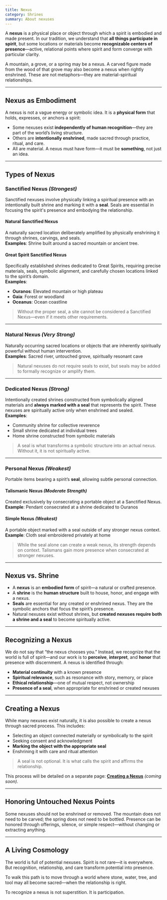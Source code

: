 ```yaml
---
title: Nexus
category: Shrines
summary: About nexuses
---
```


A **nexus** is a physical place or object through which a spirit is embodied and made present. In our tradition, we understand that **all things participate in spirit**, but some locations or materials become **recognizable centers of presence**—active, relational points where spirit and form converge with particular clarity.

A mountain, a grove, or a spring may be a nexus. A carved figure made from the wood of that grove may also become a nexus when rightly enshrined. These are not metaphors—they are material-spiritual relationships.

---

## Nexus as Embodiment

A nexus is not a vague energy or symbolic idea. It is a **physical form** that holds, expresses, or anchors a spirit:
- Some nexuses exist **independently of human recognition**—they are part of the world’s living structure.
- Others are **intentionally enshrined**, made sacred through practice, ritual, and care.
- All are material. A nexus must have form—it must be **something**, not just an idea.

---

## Types of Nexus

### Sanctified Nexus *(Strongest)*

Sanctified nexuses involve physically linking a spiritual presence with an intentionally built shrine and marking it with a **seal**. Seals are essential in focusing the spirit's presence and embodying the relationship.

#### Natural Sanctified Nexus  
A naturally sacred location deliberately amplified by physically enshrining it through shrines, carvings, and seals.  
**Examples**: Shrine built around a sacred mountain or ancient tree.

#### Great Spirit Sanctified Nexus  
Specifically established shrines dedicated to Great Spirits, requiring precise materials, seals, symbolic alignment, and carefully chosen locations linked to the spirit’s domain.  
**Examples**:
- **Ouranos**: Elevated mountain or high plateau  
- **Gaia**: Forest or woodland  
- **Oceanus**: Ocean coastline

> Without the proper seal, a site cannot be considered a Sanctified Nexus—even if it meets other requirements.

---

### Natural Nexus *(Very Strong)*

Naturally occurring sacred locations or objects that are inherently spiritually powerful without human intervention.  
**Examples**: Sacred river, untouched grove, spiritually resonant cave

> Natural nexuses do not require seals to exist, but seals may be added to formally recognize or amplify them.

---

### Dedicated Nexus *(Strong)*

Intentionally created shrines constructed from symbolically aligned materials and **always marked with a seal** that represents the spirit. These nexuses are spiritually active only when enshrined and sealed.  
**Examples**:
- Community shrine for collective reverence  
- Small shrine dedicated at individual trees  
- Home shrine constructed from symbolic materials

> A seal is what transforms a symbolic structure into an actual nexus. Without it, it is not spiritually active.

---

### Personal Nexus *(Weakest)*

Portable items bearing a spirit’s **seal**, allowing subtle personal connection.

#### Talismanic Nexus *(Moderate Strength)*  
Created exclusively by consecrating a portable object at a Sanctified Nexus.  
**Example**: Pendant consecrated at a shrine dedicated to Ouranos

#### Simple Nexus *(Weakest)*  
A portable object marked with a seal outside of any stronger nexus context.  
**Example**: Cloth seal embroidered privately at home

> While the seal alone can create a weak nexus, its strength depends on context. Talismans gain more presence when consecrated at stronger nexuses.

---

## Nexus vs. Shrine

- A **nexus** is an **embodied form** of spirit—a natural or crafted presence.
- A **shrine** is the **human structure** built to house, honor, and engage with a nexus.
- **Seals** are essential for any created or enshrined nexus. They are the symbolic anchors that focus the spirit’s presence.
- Natural nexuses exist without shrines, but **created nexuses require both a shrine and a seal** to become spiritually active.

---

## Recognizing a Nexus

We do not say that “the nexus chooses you.” Instead, we recognize that the world is full of spirit—and our work is to **perceive**, **interpret**, and **honor** that presence with discernment. A nexus is identified through:
- **Material continuity** with a known presence  
- **Spiritual relevance**, such as resonance with story, memory, or place  
- **Ethical relationship**—one of mutual respect, not ownership  
- **Presence of a seal**, when appropriate for enshrined or created nexuses

---

## Creating a Nexus

While many nexuses exist naturally, it is also possible to create a nexus through sacred process. This includes:
- Selecting an object connected materially or symbolically to the spirit  
- Seeking consent and acknowledgment  
- **Marking the object with the appropriate seal**  
- Enshrining it with care and ritual attention

> A seal is not optional. It is what calls the spirit and affirms the relationship.

This process will be detailed on a separate page: **[Creating a Nexus](/creating-a-nexus)** *(coming soon)*.

---

## Honoring Untouched Nexus Points

Some nexuses should not be enshrined or removed. The mountain does not need to be carved; the spring does not need to be bottled. Presence can be honored through offerings, silence, or simple respect—without changing or extracting anything.

---

## A Living Cosmology

The world is full of potential nexuses. Spirit is not rare—it is everywhere.  
But recognition, relationship, and care transform potential into presence.

To walk this path is to move through a world where stone, water, tree, and tool may all become sacred—when the relationship is right.

To recognize a nexus is not superstition. It is participation.
